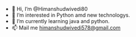 - 👋 Hi, I’m @Himanshudwivedi80
- 👀 I’m interested in Python amd new technologys.
- 🌱 I’m currently learning java and python.
- 📫 Mail me himanshudwivedi578@gmail.com

<!---
Himanshudwivedi80/Himanshudwivedi80 is a ✨ special ✨ repository because its `README.md` (this file) appears on your GitHub profile.
You can click the Preview link to take a look at your changes.
--->
